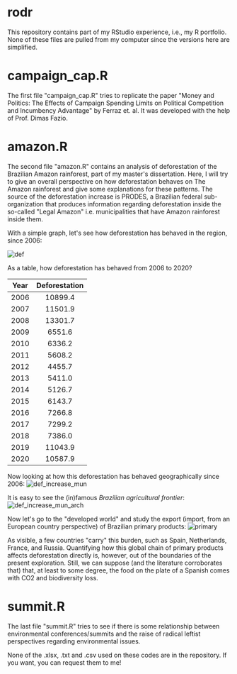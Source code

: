 # rodr

This repository contains part of my RStudio experience, i.e., my R portfolio. None of these files are pulled from my computer since the versions here are simplified.

# campaign_cap.R

The first file "campaign_cap.R" tries to replicate the paper "Money and Politics: The Effects of Campaign Spending Limits on Political Competition and Incumbency Advantage" by Ferraz et. al. It was developed with the help of Prof. Dimas Fazio. <!--print a few reproduction outputs and graphs-->

# amazon.R

The second file "amazon.R" contains an analysis of deforestation of the Brazilian Amazon rainforest, part of my master's dissertation. Here, I will try to give an overall perspective on how deforestation behaves on The Amazon rainforest and give some explanations for these patterns. The source of the deforestation increase is PRODES, a Brazilian federal sub-organization that produces information regarding deforestation inside the so-called "Legal Amazon" i.e. municipalities that have Amazon rainforest inside them.

With a simple graph, let's see how deforestation has behaved in the region, since 2006:

![def](https://user-images.githubusercontent.com/51092062/216448491-071e5621-d084-47ef-8618-97fc915fbf31.png)

As a table, how deforestation has behaved from 2006 to 2020?

| Year | Deforestation |
|:----:|:-------------:|
| 2006 |    10899.4    |
| 2007 |    11501.9    |
| 2008 |    13301.7    |
| 2009 |    6551.6     |
| 2010 |    6336.2     |
| 2011 |    5608.2     |
| 2012 |    4455.7     |
| 2013 |    5411.0     |
| 2014 |    5126.7     |
| 2015 |    6143.7     |
| 2016 |    7266.8     |
| 2017 |    7299.2     |
| 2018 |    7386.0     |
| 2019 |    11043.9    |
| 2020 |    10587.9    |

Now looking at how this deforestation has behaved geographically since 2006: ![def_increase_mun](https://user-images.githubusercontent.com/51092062/216614481-030c1ccd-d2f0-4552-b77a-7e0a3ebaeac2.png)

It is easy to see the (in)famous *Brazilian agricultural frontier*: ![def_increase_mun_arch](https://user-images.githubusercontent.com/51092062/216621837-3c51c06e-1231-4acb-ab3f-9fc00f8443c9.png)

Now let's go to the "developed world" and study the export (import, from an European country perspective) of Brazilian primary products: ![primary](https://user-images.githubusercontent.com/51092062/216446120-b742edea-fb8e-4f0d-ac59-94993944693f.png)

As visible, a few countries "carry" this burden, such as Spain, Netherlands, France, and Russia. Quantifying how this global chain of primary products affects deforestation directly is, however, out of the boundaries of the present exploration. Still, we can suppose (and the literature corroborates that) that, at least to some degree, the food on the plate of a Spanish comes with CO2 and biodiversity loss.

# summit.R

The last file "summit.R" tries to see if there is some relationship between environmental conferences/summits and the raise of radical leftist perspectives regarding environmental issues.

None of the .xlsx, .txt and .csv used on these codes are in the repository. If you want, you can request them to me!
